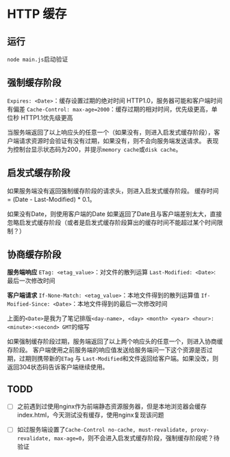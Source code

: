# HTTP 缓存

## 运行
`node main.js`启动验证

## 强制缓存阶段
`Expires: <Date>`：缓存设置过期的绝对时间 HTTP1.0，服务器可能和客户端时间有偏差
`Cache-Control: max-age=2000`：缓存过期的相对时间，优先级更高，单位秒 HTTP1.1优先级更高

当服务端返回了以上响应头的任意一个（如果没有，则进入启发式缓存阶段），客户端请求资源时会验证有没有过期，如果没有，则不会向服务端发送请求。
表现为控制台显示状态码为200，并提示`memory cache`或`disk cache`。

## 启发式缓存阶段
如果服务端没有返回强制缓存阶段的请求头，则进入启发式缓存阶段。
缓存时间 = (Date - Last-Modified) * 0.1。

如果没有Date，则使用客户端的Date
如果返回了Date且与客户端差别太大，直接忽略启发式缓存阶段（或者是启发式缓存阶段算出的缓存时间不能超过某个时间限制？）

## 协商缓存阶段
**服务端响应**
`ETag: <etag_value>`：对文件的散列运算
`Last-Modified: <Date>`: 最后一次修改时间

**客户端请求**
`If-None-Match: <etag_value>`：本地文件得到的散列运算值
`If-Moified-Since: <Date>`：本地文件得到的最后一次修改时间

上面的`<Date>`是我为了笔记排版`<day-name>, <day> <month> <year> <hour>:<minute>:<second> GMT`的缩写

如果强制缓存阶段过期，服务端返回了以上两个响应头的任意一个，则进入协商缓存阶段。
客户端使用之前服务端的响应值发送给服务端问一下这个资源是否过期，过期则携带新的`ETag` 与 `Last-Modified`和文件返回给客户端。如果没改，则返回304状态码告诉客户端继续使用。


## TODD
- [ ] 之前遇到过使用nginx作为前端静态资源服务器，但是本地浏览器会缓存 index.html，今天测试没有缓存，使用nginx复现该问题
- [ ] 如过服务端设置了`Cache-Control no-cache, must-revalidate, proxy-revalidate, max-age=0`，则不会进入启发式缓存阶段，强制缓存阶段呢？待验证


